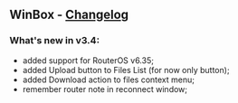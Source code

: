 ## WinBox - [Changelog](https://forum.mikrotik.com/viewtopic.php?t=106142)

### What's new in v3.4:
* added support for RouterOS v6.35;
* added Upload button to Files List (for now only button);
* added Download action to files context menu;
* remember router note in reconnect window;